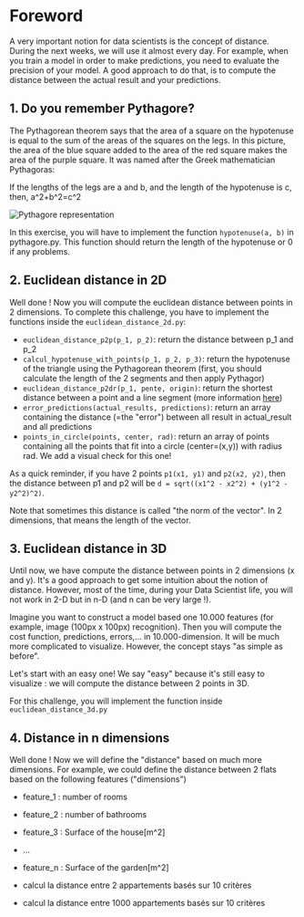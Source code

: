 # Foreword
A very important notion for data scientists is the concept of distance. During the next weeks, we will use it almost every day. For example, when you train a model in order to make predictions, you need to evaluate the precision of your model. A good approach to do that, is to compute the distance between the actual result and your predictions.

## 1. Do you remember Pythagore?
The Pythagorean theorem says that the area of a square on the hypotenuse is equal to the sum of the areas of the squares on the legs. In this picture, the area of the blue square added to the area of the red square makes the area of the purple square. It was named after the Greek mathematician Pythagoras:

If the lengths of the legs are a and b, and the length of the hypotenuse is c, then, a^2+b^2=c^2

![Pythagore representation](https://simple.wikipedia.org/wiki/Pythagorean_theorem#/media/File:Pythagorean.svg)

In this exercise, you will have to implement the function `hypotenuse(a, b)` in pythagore.py. This function should return the length of the hypotenuse or 0 if any problems.

## 2. Euclidean distance in 2D
Well done ! Now you will compute the euclidean distance between points in 2 dimensions. To complete this challenge, you have to implement the functions inside the `euclidean_distance_2d.py`:
- `euclidean_distance_p2p(p_1, p_2)`: return the distance between p_1 and p_2
- `calcul_hypotenuse_with_points(p_1, p_2, p_3)`: return the hypotenuse of the triangle using the Pythagorean theorem (first, you should calculate the length of the 2 segments and then apply Pythagor)
- `euclidean_distance_p2dr(p_1, pente, origin)`: return the shortest distance between a point and a line segment (more information [here](https://en.wikipedia.org/wiki/Distance_from_a_point_to_a_line))
- `error_predictions(actual_results, predictions)`: return an array containing the distance (=the "error") between all result in actual_result and all predictions
- `points_in_circle(points, center, rad)`: return an array of points containing all the points that fit into a circle (center=(x,y)) with radius rad. We add a visual check for this one!

As a quick reminder, if you have 2 points `p1(x1, y1)` and `p2(x2, y2)`, then the distance between p1 and p2 will be `d = sqrt((x1^2 - x2^2) + (y1^2 - y2^2)^2)`.

Note that sometimes this distance is called "the norm of the vector". In 2 dimensions, that means the length of the vector.

## 3. Euclidean distance in 3D
Until now, we have compute the distance between points in 2 dimensions (x and y). It's a good approach to get some intuition about the notion of distance. However, most of the time, during your Data Scientist life, you will not work in 2-D but in n-D (and n can be very large !).

Imagine you want to construct a model based one 10.000 features (for example, image (100px x 100px) recognition). Then you will compute the cost function, predictions, errors,... in 10.000-dimension. It will be much more complicated to visualize. However, the concept stays "as simple as before".

Let's start with an easy one!
We say "easy" because it's still easy to visualize : we will compute the distance between 2 points in 3D.

For this challenge, you will implement the function inside `euclidean_distance_3d.py`

## 4. Distance in n dimensions
Well done ! Now we will define the "distance" based on much more dimensions. For example, we could define the distance between 2 flats based on the following features ("dimensions")
- feature_1 : number of rooms
- feature_2 : number of bathrooms
- feature_3 : Surface of the house[m^2]
- ...
- feature_n : Surface of the garden[m^2]

- calcul la distance entre 2 appartements basés sur 10 critères
- calcul la distance entre 1000 appartements basés sur 10 critères

